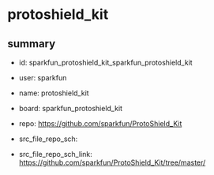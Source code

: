 # protoshield_kit
 
## summary 
* id: sparkfun_protoshield_kit_sparkfun_protoshield_kit
* user: sparkfun
* name: protoshield_kit
* board: sparkfun_protoshield_kit
* repo: https://github.com/sparkfun/ProtoShield_Kit



* src_file_repo_sch: 
* src_file_repo_sch_link: https://github.com/sparkfun/ProtoShield_Kit/tree/master/






